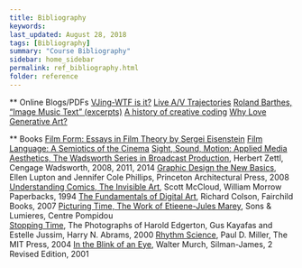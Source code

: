 ```yaml
---
title: Bibliography
keywords: 
last_updated: August 28, 2018
tags: [Bibliography]
summary: "Course Bibliography"
sidebar: home_sidebar
permalink: ref_bibliography.html
folder: reference
---
```


** Online Blogs/PDFs
[VJing-WTF is it?](http://www.davidlubl.in/blog/2014/vjing-wtf-is-it)
[Live A/V Trajectories](http://www.tiki-toki.com/timeline/entry/374072/LIVE-AV-Trajectories/)
[Roland Barthes, “Image Music Text” (excerpts)](https://rosswolfe.files.wordpress.com/2015/04/roland-barthes-image-music-text.pdf)
[A history of creative coding](https://medium.com/@laserpilot/a-history-of-creative-coding-8771524b9775)
[Why Love Generative Art?](https://www.artnome.com/news/2018/8/8/why-love-generative-art)

** Books
[Film Form: Essays in Film Theory by Sergei Eisenstein](https://www.amazon.com/Film-Form-Essays-Theory/dp/0156309203/)
[Film Language: A Semiotics of the Cinema](https://www.amazon.com/Film-Language-Semiotics-Christian-Metz/dp/0226521303)
[Sight, Sound, Motion: Applied Media Aesthetics, The Wadsworth Series in Broadcast Production](https://www.amazon.com/Sight-Sound-Motion-Aesthetics-Production/dp/1133307353), Herbert Zettl, Cengage Wadsworth, 2008, 2011, 2014
[Graphic Design the New Basics](https://www.amazon.com/Graphic-Design-Ellen-Lupton/dp/1568987021), Ellen Lupton and Jennifer Cole Phillips, Princeton Architectural Press, 2008
[Understanding Comics, The Invisible Art](https://www.amazon.com/Understanding-Comics-Invisible-Scott-McCloud/dp/006097625X), Scott McCloud, William Morrow Paperbacks, 1994
[The Fundamentals of Digital Art](https://www.bloomsbury.com/uk/the-fundamentals-of-digital-art-9782940439928/), Richard Colson, Fairchild Books, 2007
[Picturing Time, The Work of Etieene-Jules Marey](https://www.press.uchicago.edu/ucp/books/book/chicago/P/bo3684366.html), Sons & Lumieres, Centre Pompidou  
[Stopping Time](https://www.amazon.com/Stopping-Time-Photographs-Harold-Edgerton/dp/0810927179), The Photographs of Harold Edgerton, Gus Kayafas and Estelle Jussim, Harry N. Abrams, 2000
[Rhythm Science](https://www.amazon.com/Rhythm-Science-Mediaworks-Pamphlets-Subliminal/dp/026263287X), Paul D. Miller, The MIT Press, 2004
[In the Blink of an Eye](https://www.amazon.com/Blink-Eye-Perspective-Film-Editing/dp/1879505622), Walter Murch, Silman-James, 2 Revised Edition, 2001  